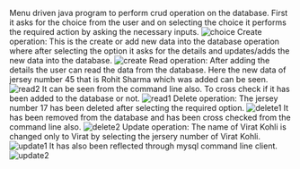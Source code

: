 Menu driven java program to perform crud operation on the database. First it asks for the choice from the user and on selecting the choice it performs the required action by asking the necessary inputs.
![choice](https://github.com/ImSourav03/spring-jdbc/assets/110903009/9e52f04c-aecc-486f-bb17-6e01506cc05d)
Create operation: This is the create or add new data into the database operation where after selecting the option it asks for the details and updates/adds the new data into the database.
![create](https://github.com/ImSourav03/spring-jdbc/assets/110903009/a8c46ce1-ae69-4753-90da-bfc97ef9cab9)
Read operation: After adding the details the user can read the data from the database. Here the new data of jersey number 45 that is Rohit Sharma which was added can be seen.
![read2](https://github.com/ImSourav03/spring-jdbc/assets/110903009/c5940707-3a6b-436f-8262-0ae34e05287e)
It can be seen from the command line also. To cross check if it has been added to the database or not.
![read1](https://github.com/ImSourav03/spring-jdbc/assets/110903009/950fd88b-409e-4cf2-a806-5cb845b575cf)
Delete operation: The jersey number 17 has been deleted after selecting the required option.
![delete1](https://github.com/ImSourav03/spring-jdbc/assets/110903009/2680e6f4-081d-4955-a7df-e6e124458d95)
It has been removed from the database and has been cross checked from the command line also.
![delete2](https://github.com/ImSourav03/spring-jdbc/assets/110903009/9fe7f06c-4bc6-4218-beb0-ae7c001a8bb3)
Update operation: The name of Virat Kohli is changed only to Virat by selecting the jersery number of Virat Kohli.
![update1](https://github.com/ImSourav03/spring-jdbc/assets/110903009/0864c54f-df3e-4399-b513-d51bbfb2caef)
It has also been reflected through mysql command line client.
![update2](https://github.com/ImSourav03/spring-jdbc/assets/110903009/d0f63f3f-64ef-4300-a646-f8e18d185ca7)
